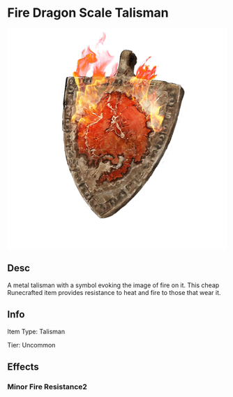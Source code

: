 # Fire Dragon Scale Talisman

![](FireDragonScaleTalisman.png)

## Desc

A metal talisman with a symbol evoking the image of fire on it. This cheap Runecrafted item provides resistance to heat and fire to those that wear it.

## Info

Item Type: Talisman

Tier: Uncommon

## Effects

### Minor Fire Resistance2

